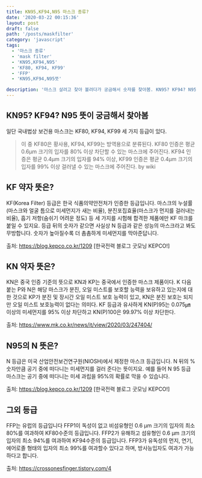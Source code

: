 ```yaml
---
title: KN95,KF94,N95 마스크 종류?
date: '2020-03-22 00:15:36'
layout: post
draft: false
path: '/posts/maskfilter'
category: 'javascript'
tags:
  - '마스크 종류'
  - 'mask filter'
  - 'KN95,KF94,N95'
  - 'KF80, KF94, KF99'
  - 'FFP'
  - 'KN95,KF94,N95뜻'

description: '마스크 살려고 찾아 볼려다가 궁금해서 숫자를 찾아봄. KN95? KF94? N95 뜻. 국내에는 KF80, KF94, KF99 세가지 등급이 있다.'
---
```


## KN95? KF94? N95 뜻이 궁금해서 찾아봄

일단 국내법상 보건용 마스크는 KF80, KF94, KF99 세 가지 등급이 있다.

> 이 중 KF80은 황사용, KF94, KF99는 방역용으로 분류된다. KF80 인증은 평균 0.6μm 크기의 입자를 80% 이상 차단할 수 있는 마스크에 주어진다. KF94 인증은 평균 0.4μm 크기의 입자를 94% 이상, KF99 인증은 평균 0.4μm 크기의 입자를 99% 이상 걸러낼 수 있는 마스크에 주어진다. by wiki

## KF 약자 뜻은?

KF(Korea Filter) 등급은 한국 식품의약안전처가 인증한 등급입니다. 마스크의 누설률(마스크와 얼굴 틈으로 미세먼지가 새는 비율), 분진포집효율(마스크가 먼지를 걸러내는 비율), 흡기 저항(숨쉬기 어려운 정도) 등 세 가지를 시험해 합격한 제품에만 KF 마크를 붙일 수 있지요. 등급 뒤의 숫자가 같으면 사실상 N 등급과 같은 성능의 마스크라고 봐도 무방합니다. 숫자가 높아질수록 더 촘촘하게 미세먼지를 막아준답니다.

출처: https://blog.kepco.co.kr/1209 [한국전력 블로그 굿모닝 KEPCO!]

## KN 약자 뜻은?

KN은 중국 인증 기준의 뜻으로
KN과 KP는 중국에서 인증한 마스크 제품이다. K 다음 붙는 P와 N은 해당 마스크가 분진, 오일 미스트를 보호할 능력을 보유하고 있는지에 대한 것으로 KP가 분진 및 장시간 오일 미스트 보호 능력이 있고, KN은 분진 보호는 되지만 오일 미스트 보호능력이 없다는 의미다. KF 등급과 유사하게 KN(P)95는 0.075㎛ 이상의 미세먼지를 95% 이상 차단하고 KN(P)100은 99.97% 이상 차단한다.

출처: https://www.mk.co.kr/news/it/view/2020/03/247404/

## N95의 N 뜻은?

N 등급은 미국 산업안전보건연구원(NIOSH)에서 제정한 마스크 등급입니다. N 뒤의 % 숫자만큼 공기 중에 떠다니는 미세먼지를 걸러 준다는 뜻이지요. 예를 들어 N 95 등급 마스크는 공기 중에 떠다니는 미세 과립을 95%의 확률로 막을 수 있습니다.

출처: https://blog.kepco.co.kr/1209 [한국전력 블로그 굿모닝 KEPCO!]

## 그외 등급

FFP는 유럽의 등급입니다
FFP1이 독성이 없고 비섬유형인 0.6 μm 크기의 입자의 최소 80%를 여과하여 KF80수준의 등급입니다.
FFP2가 유해하고 섬유형인 0.6 μm 크기의 입자의 최소 94%를 여과하여 KF94수준의 등급입니다.
FFP3가 유독성의 먼지, 연기, 에어로졸 형태의 입자의 최소 99%를 여과할수 있다고 하며, 방사능입자도 여과가 가능하다고 합니다.

출처: https://crossonesfinger.tistory.com/4
